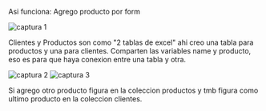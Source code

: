 Asi funciona:
Agrego producto por form

![captura 1](https://user-images.githubusercontent.com/80124560/130792892-3ebb0f05-5db5-4436-8ac4-e410bb3d8b89.PNG)

Clientes y Productos son como "2 tablas de excel" ahi creo una tabla para productos y una para clientes. Comparten las variables name y producto, eso es para que haya conexion entre una tabla y otra.

![captura 2](https://user-images.githubusercontent.com/80124560/130792903-1740eb75-3a41-4b6b-9337-81f66b6f7695.PNG)
![captura 3](https://user-images.githubusercontent.com/80124560/130792906-2fffa216-6845-4bed-ab87-1f71b29b1baf.PNG)

Si agrego otro producto figura en la coleccion productos y tmb figura como ultimo producto en la coleccion clientes.
